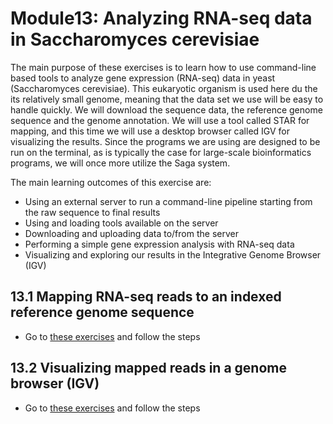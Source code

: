 # Module13: Analyzing RNA-seq data in Saccharomyces cerevisiae
The main purpose of these exercises is to learn how to use command-line based tools to analyze gene expression (RNA-seq) data in yeast (Saccharomyces cerevisiae). This eukaryotic organism is used here du the its relatively small genome, meaning that the data set we use will be easy to handle quickly. We will download the sequence data, the reference genome sequence and the genome annotation. We will use a tool called STAR for mapping, and this time we will use a desktop browser called IGV for visualizing the results. Since the programs we are using are designed to be run on the terminal, as is typically the case for large-scale bioinformatics programs, we will once more utilize the Saga system.


The main learning outcomes of this exercise are:
- Using an external server to run a command-line pipeline starting from the raw
sequence to final results
- Using and loading tools available on the server
- Downloading and uploading data to/from the server
- Performing a simple gene expression analysis with RNA-seq data
- Visualizing and exploring our results in the Integrative Genome Browser (IGV)

## 13.1 Mapping RNA-seq reads to an indexed reference genome sequence
- Go to [these exercises](exercises/Exercise1.md) and follow the steps
## 13.2 Visualizing mapped reads in a genome browser (IGV)
- Go to [these exercises](exercises/Exercise2.md) and follow the steps

